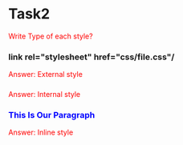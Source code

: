 # Task2

Write Type of each style?

<!-- ? -->
### link rel="stylesheet" href="css/file.css"/
Answer:
External style

<!-- ? -->
### <style>p {color: red;}</style>
Answer:
Internal style

<!-- ? -->
### <p style="color: blue;">This Is Our Paragraph</p>
Answer:
Inline style
